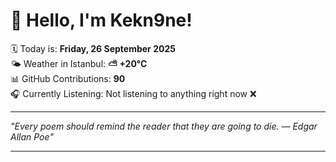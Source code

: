 # 👋 Hello, I'm Kekn9ne!

🗓️ Today is: **Friday, 26 September 2025**  
🌤️ Weather in Istanbul: **⛅️  +20°C**  
📊 GitHub Contributions: **90**  
🎧 Currently Listening: Not listening to anything right now ❌

---

_"Every poem should remind the reader that they are going to die. — *Edgar Allan Poe*"_

---
